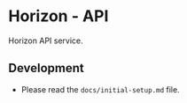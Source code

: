 # Horizon - API

Horizon API service.

## Development

- Please read the `docs/initial-setup.md` file.
